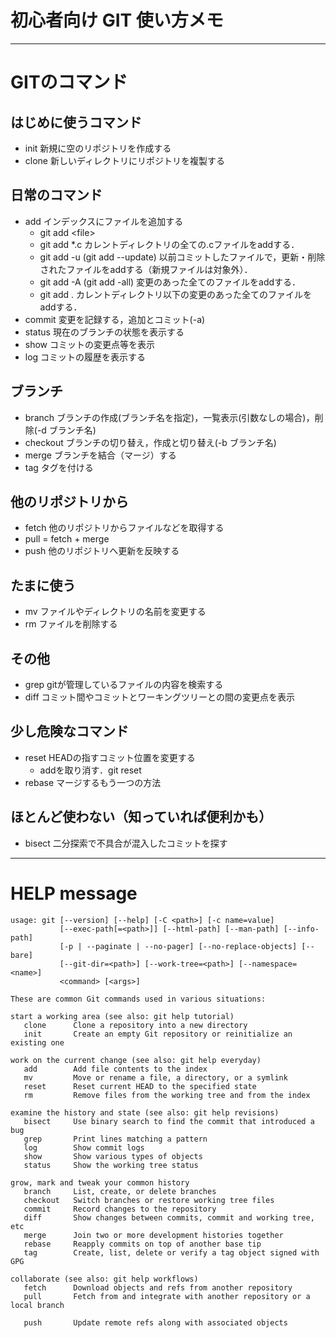 初心者向け GIT 使い方メモ
===================

---

# GITのコマンド

## はじめに使うコマンド

- init  新規に空のリポジトリを作成する
- clone 新しいディレクトリにリポジトリを複製する

## 日常のコマンド

- add インデックスにファイルを追加する
  - git add \<file\>
  - git add *.c カレントディレクトリの全ての.cファイルをaddする．
  - git add -u (git add --update) 以前コミットしたファイルで，更新・削除されたファイルをaddする（新規ファイルは対象外）．
  - git add -A (git add -all) 変更のあった全てのファイルをaddする．
  - git add . カレントディレクトリ以下の変更のあった全てのファイルをaddする．
- commit 変更を記録する，追加とコミット(-a)
- status 現在のブランチの状態を表示する
- show コミットの変更点等を表示
- log コミットの履歴を表示する

## ブランチ

- branch ブランチの作成(ブランチ名を指定)，一覧表示(引数なしの場合)，削除(-d ブランチ名)
- checkout ブランチの切り替え，作成と切り替え(-b ブランチ名)
- merge ブランチを結合（マージ）する
- tag タグを付ける

## 他のリポジトリから

- fetch 他のリポジトリからファイルなどを取得する
- pull = fetch + merge
- push 他のリポジトリへ更新を反映する

## たまに使う

- mv ファイルやディレクトリの名前を変更する
- rm ファイルを削除する

## その他

- grep gitが管理しているファイルの内容を検索する
- diff コミット間やコミットとワーキングツリーとの間の変更点を表示

## 少し危険なコマンド

- reset HEADの指すコミット位置を変更する
  - addを取り消す．git reset
- rebase マージするもう一つの方法

## ほとんど使わない（知っていれば便利かも）

- bisect 二分探索で不具合が混入したコミットを探す

---

# HELP message

```
usage: git [--version] [--help] [-C <path>] [-c name=value]
           [--exec-path[=<path>]] [--html-path] [--man-path] [--info-path]
           [-p | --paginate | --no-pager] [--no-replace-objects] [--bare]
           [--git-dir=<path>] [--work-tree=<path>] [--namespace=<name>]
           <command> [<args>]

These are common Git commands used in various situations:

start a working area (see also: git help tutorial)
   clone      Clone a repository into a new directory
   init       Create an empty Git repository or reinitialize an existing one

work on the current change (see also: git help everyday)
   add        Add file contents to the index
   mv         Move or rename a file, a directory, or a symlink
   reset      Reset current HEAD to the specified state
   rm         Remove files from the working tree and from the index

examine the history and state (see also: git help revisions)
   bisect     Use binary search to find the commit that introduced a bug
   grep       Print lines matching a pattern
   log        Show commit logs
   show       Show various types of objects
   status     Show the working tree status

grow, mark and tweak your common history
   branch     List, create, or delete branches
   checkout   Switch branches or restore working tree files
   commit     Record changes to the repository
   diff       Show changes between commits, commit and working tree, etc
   merge      Join two or more development histories together
   rebase     Reapply commits on top of another base tip
   tag        Create, list, delete or verify a tag object signed with GPG

collaborate (see also: git help workflows)
   fetch      Download objects and refs from another repository
   pull       Fetch from and integrate with another repository or a local branch

   push       Update remote refs along with associated objects
```


